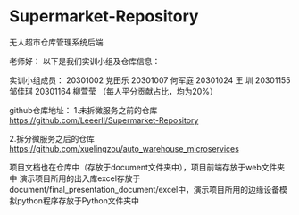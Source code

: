 # Supermarket-Repository
无人超市仓库管理系统后端

老师好：
以下是我们实训小组及仓库信息：

实训小组成员：
20301002 党田乐
20301007 何军庭
20301024 王  圳
20301155 邹佳琪
20301164 柳萱莹
（每人平分贡献占比，均为20%）

github仓库地址：
1.未拆微服务之前的仓库
https://github.com/Leeerll/Supermarket-Repository

2.拆分微服务之后的仓库
https://github.com/xuelingzou/auto_warehouse_microservices

项目文档也在仓库中（存放于document文件夹中），项目前端存放于web文件夹中
演示项目所用的出入库excel存放于document/final_presentation_document/excel中，演示项目所用的边缘设备模拟python程序存放于Python文件夹中


